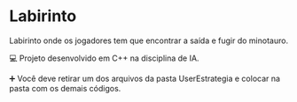 # Labirinto
Labirinto onde os jogadores tem que encontrar a saída e fugir do minotauro.

💻 Projeto desenvolvido em C++ na disciplina de IA.

➕ Você deve retirar um dos arquivos da pasta UserEstrategia e colocar na pasta com os demais códigos.
